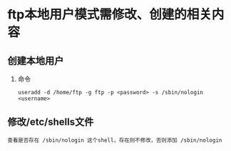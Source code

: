 # ftp本地用户模式需修改、创建的相关内容

## 创建本地用户

1. 命令

    `useradd -d /home/ftp -g ftp -p <password> -s /sbin/nologin <username>`

## 修改/etc/shells文件

    查看是否存在 /sbin/nologin 这个shell，存在则不修改，否则添加 /sbin/nologin
